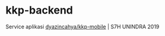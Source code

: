 # kkp-backend
Service aplikasi [dyazincahya/kkp-mobile](https://github.com/dyazincahya/kkp-mobile) | S7H UNINDRA 2019
